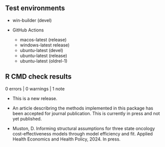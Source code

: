 ## Test environments

* win-builder (devel)

* GitHub Actions
  * macos-latest (release)
  * windows-latest release)
  * ubuntu-latest (devel)
  * ubuntu-latest (release)
  * ubuntu-latest (oldrel-1)

## R CMD check results

0 errors | 0 warnings | 1 note

* This is a new release.

* An article describring the methods implemented in this package has been accepted for journal publication. This is currently in press and not yet published.
* Muston, D. Informing structural assumptions for three state oncology cost-effectiveness models through model efficiency and fit. Applied Health Economics and Health Policy, 2024. In press.


